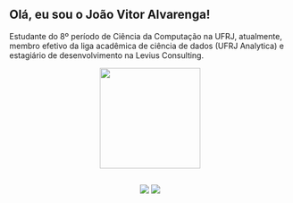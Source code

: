 ## Olá, eu sou o João Vitor Alvarenga!

Estudante do 8º período de Ciência da Computação na UFRJ, atualmente, membro efetivo da liga acadêmica de ciência de dados (UFRJ Analytica) e estagiário de desenvolvimento na Levius Consulting. 
<br/>

<div align="center">
  <a href="https://github.com/alvarengajv">
  <img height="180em" src="https://github-readme-stats.vercel.app/api/top-langs/?username=alvarengajv&layout=compact&langs_count=7&theme=dark"/>
</div>
  
 ##
  
  <div align="center"> 
  <a href = "mailto:joaovla@dcc.ufrj.br"><img src="https://img.shields.io/badge/-Gmail-%23333?style=for-the-badge&logo=gmail&logoColor=white" target="_blank"></a>
  <a href="https://www.linkedin.com/in/jo%C3%A3o-vitor-lopes-alvarenga-bb78591a4/" target="_blank"><img src="https://img.shields.io/badge/-LinkedIn-%230077B5?style=for-the-badge&logo=linkedin&logoColor=white" target="_blank"></a> 
